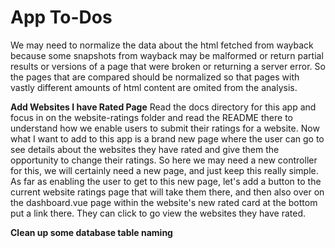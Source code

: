 # App To-Dos

We may need to normalize the data about the html fetched from wayback because some snapshots from wayback may be malformed or return partial results or versions of a page that were broken or returning a server error. So the pages that are compared should be normalized so that pages with vastly different amounts of html content are omited from the analysis.

**Add Websites I have Rated Page**
Read the docs directory for this app and focus in on the website-ratings folder and read the README there to understand how we enable users to submit their ratings for a website. Now what I want to add to this app is a brand new page where the user can go to see details about the websites they have rated and give them the opportunity to change their ratings. So here we may need a new controller for this, we will certainly need a new page, and just keep this really simple. As far as enabling the user to get to this new page, let's add a button to the current website ratings page that will take them there, and then also over on the dashboard.vue page within the website's new rated card at the bottom put a link there. They can click to go view the websites they have rated.

**Clean up some database table naming**
